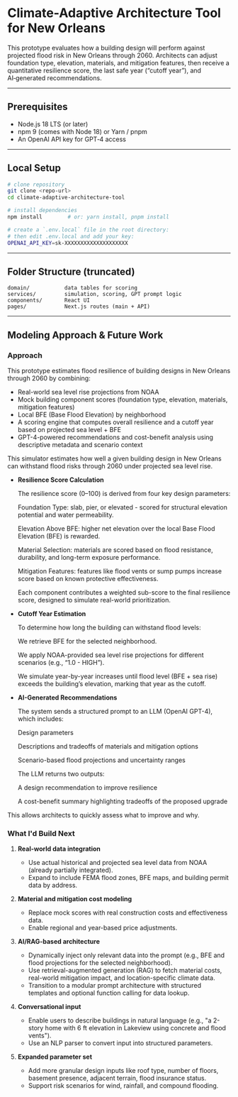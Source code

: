 # Climate-Adaptive Architecture Tool for New Orleans

This prototype evaluates how a building design will perform against projected flood risk in New Orleans through 2060. Architects can adjust foundation type, elevation, materials, and mitigation features, then receive a quantitative resilience score, the last safe year (“cutoff year”), and AI‑generated recommendations.

---

## Prerequisites

* Node.js 18 LTS (or later)
* npm 9 (comes with Node 18) or Yarn / pnpm
* An OpenAI API key for GPT‑4 access

---

## Local Setup

```bash
# clone repository
git clone <repo-url>
cd climate-adaptive-architecture-tool

# install dependencies
npm install        # or: yarn install, pnpm install

# create a `.env.local` file in the root directory:
# then edit .env.local and add your key:
OPENAI_API_KEY=sk-XXXXXXXXXXXXXXXXXXXX
```

---

## Folder Structure (truncated)

```
domain/           data tables for scoring
services/         simulation, scoring, GPT prompt logic
components/       React UI
pages/            Next.js routes (main + API)
```

---

## Modeling Approach & Future Work

### Approach

This prototype estimates flood resilience of building designs in New Orleans through 2060 by combining:

- Real-world sea level rise projections from NOAA
- Mock building component scores (foundation type, elevation, materials, mitigation features)
- Local BFE (Base Flood Elevation) by neighborhood
- A scoring engine that computes overall resilience and a cutoff year based on projected sea level + BFE
- GPT-4-powered recommendations and cost-benefit analysis using descriptive metadata and scenario context

This simulator estimates how well a given building design in New Orleans can withstand flood risks through 2060 under projected sea level rise.

-  **Resilience Score Calculation**

   The resilience score (0–100) is derived from four key design parameters:

   Foundation Type: slab, pier, or elevated - scored for structural elevation potential and water permeability.

   Elevation Above BFE: higher net elevation over the local Base Flood Elevation (BFE) is rewarded.

   Material Selection: materials are scored based on flood resistance, durability, and long-term exposure performance.

   Mitigation Features: features like flood vents or sump pumps increase score based on known protective effectiveness.

   Each component contributes a weighted sub-score to the final resilience score, designed to simulate real-world prioritization.

-  **Cutoff Year Estimation**

   To determine how long the building can withstand flood levels:

   We retrieve BFE for the selected neighborhood.

   We apply NOAA-provided sea level rise projections for different scenarios (e.g., “1.0 - HIGH”).

   We simulate year-by-year increases until flood level (BFE + sea rise) exceeds the building’s elevation, marking that year as the cutoff.

-  **AI-Generated Recommendations**

   The system sends a structured prompt to an LLM (OpenAI GPT-4), which includes:

   Design parameters

   Descriptions and tradeoffs of materials and mitigation options

   Scenario-based flood projections and uncertainty ranges

   The LLM returns two outputs:

   A design recommendation to improve resilience

   A cost-benefit summary highlighting tradeoffs of the proposed upgrade

This allows architects to quickly assess what to improve and why.

### What I'd Build Next

1. **Real-world data integration**
   - Use actual historical and projected sea level data from NOAA (already partially integrated).
   - Expand to include FEMA flood zones, BFE maps, and building permit data by address.

2. **Material and mitigation cost modeling**
   - Replace mock scores with real construction costs and effectiveness data.
   - Enable regional and year-based price adjustments.

3. **AI/RAG-based architecture**
   - Dynamically inject only relevant data into the prompt (e.g., BFE and flood projections for the selected neighborhood).
   - Use retrieval-augmented generation (RAG) to fetch material costs, real-world mitigation impact, and location-specific climate data.
   - Transition to a modular prompt architecture with structured templates and optional function calling for data lookup.

4. **Conversational input**
   - Enable users to describe buildings in natural language (e.g., "a 2-story home with 6 ft elevation in Lakeview using concrete and flood vents").
   - Use an NLP parser to convert input into structured parameters.

5. **Expanded parameter set**
   - Add more granular design inputs like roof type, number of floors, basement presence, adjacent terrain, flood insurance status.
   - Support risk scenarios for wind, rainfall, and compound flooding.
